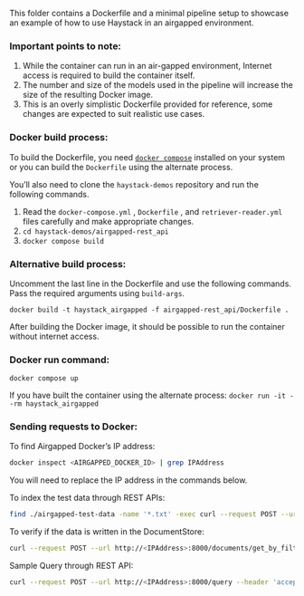 This folder contains a Dockerfile and a minimal pipeline setup to showcase an example of how to use Haystack in an airgapped environment.

### Important points to note:

1. While the container can run in an air-gapped environment, Internet access is required to build the container itself.
2. The number and size of the models used in the pipeline will increase the size of the resulting Docker image.
3. This is an overly simplistic Dockerfile provided for reference, some changes are expected to suit realistic use cases.

### Docker build process:

To build the Dockerfile, you need [`docker compose`](https://docs.docker.com/compose/install/) installed on your system or you can build the `Dockerfile` using the alternate process.

You’ll also need to clone the `haystack-demos` repository and run the following commands.

1. Read the `docker-compose.yml` , `Dockerfile` , and `retriever-reader.yml` files carefully and make appropriate changes.
2. `cd haystack-demos/airgapped-rest_api`
3. `docker compose build`

### Alternative build process:

Uncomment the last line in the Dockerfile and use the following commands. Pass the required arguments using `build-args`.

`docker build -t haystack_airgapped -f airgapped-rest_api/Dockerfile .`

After building the Docker image, it should be possible to run the container without internet access.

### Docker run command:

`docker compose up`

If you have built the container using the alternate process: `docker run -it --rm haystack_airgapped`

### Sending requests to Docker:

To find Airgapped Docker’s IP address:

```bash
docker inspect <AIRGAPPED_DOCKER_ID> | grep IPAddress
```

You will need to replace the IP address in the commands below.

To index the test data through REST APIs:

```bash
find ./airgapped-test-data -name '*.txt' -exec curl --request POST --url http://<IPAddress>:8000/file-upload --header 'accept: application/json' --header 'content-type: multipart/form-data' --form files="@{}" --form meta=null \;
```

To verify if the data is written in the DocumentStore:

```bash
curl --request POST --url http://<IPAddress>:8000/documents/get_by_filters --header 'accept: application/json' --header 'content-type: application/json' --data '{"filters": {}}'
```

Sample Query through REST API:
```bash
curl --request POST --url http://<IPAddress>:8000/query --header 'accept: application/json' --header 'content-type: application/json' --data '{"query": "what is my name?"}' 
```